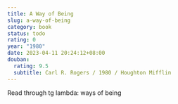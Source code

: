 ```yaml
---
title: A Way of Being
slug: a-way-of-being
category: book
status: todo
rating: 0
year: "1980"
date: 2023-04-11 20:24:12+08:00
douban:
  rating: 9.5
  subtitle: Carl R. Rogers / 1980 / Houghton Mifflin
---
```


Read through tg lambda: ways of being
